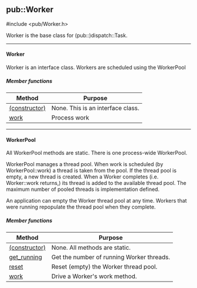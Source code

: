 <!-- -------------------------------------------------------------------------
//
//       Copyright (c) 2023 Frank Eskesen.
//
//       This file is free content, distributed under the MIT license.
//       (See accompanying file LICENSE.MIT or the original contained
//       within https://opensource.org/licenses/MIT)
//
//----------------------------------------------------------------------------
//
// Title-
//       ~/doc/cpp/Worker.md
//
// Purpose-
//       Worker.h reference manual
//
// Last change date-
//       2023/07/28
//
-------------------------------------------------------------------------- -->
## pub::Worker
\#include <pub/Worker.h>

Worker is the base class for (pub::)dispatch::Task.

<!-- ===================================================================== -->
---
#### Worker
Worker is an interface class.
Workers are scheduled using the WorkerPool

##### Member functions

| Method | Purpose |
|--------|---------|
| [(constructor)](./pub_worker.md) | None. This is an interface class. |
| [work](./pub_worker.md) | Process work |

<!-- ===================================================================== -->
---
#### WorkerPool
All WorkerPool methods are static. There is one process-wide WorkerPool.

WorkerPool manages a thread pool.
When work is scheduled (by WorkerPool::work) a thread is taken from the pool.
If the thread pool is empty, a new thread is created.
When a Worker completes (i.e. Worker::work returns,) its thread is added
to the available thread pool.
The maximum number of pooled threads is implementation defined.

An application can empty the Worker thread pool at any time.
Workers that were running repopulate the thread pool when they complete.

##### Member functions

| Method | Purpose |
|--------|---------|
| [(constructor)](./pub_worker.md) | None. All methods are static. |
| [get_running](./pub_worker.md) | Get the number of running Worker threads. |
| [reset](./pub_worker.md) | Reset (empty) the Worker thread pool. |
| [work](./pub_worker.md) | Drive a Worker's work method. |
